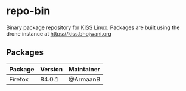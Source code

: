 # repo-bin
Binary package repository for KISS Linux. Packages are built using the drone instance at https://kiss.bhojwani.org

## Packages
| Package | Version | Maintainer |
|---------|---------|------------|
| Firefox | 84.0.1  | @ArmaanB   |
